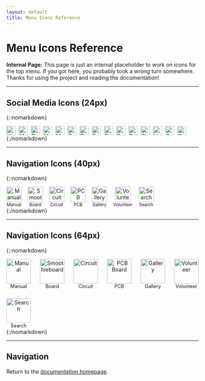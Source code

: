 ```yaml
---
layout: default
title: Menu Icons Reference
---
```


# Menu Icons Reference

<sl-alert variant="warning" open>
  <sl-icon slot="icon" name="exclamation-triangle"></sl-icon>
  <strong>Internal Page:</strong> This page is just an internal placeholder to work on icons for the top menu. If you got here, you probably took a wrong turn somewhere. Thanks for using the project and reading the documentation!
</sl-alert>

---

## Social Media Icons (24px)

{::nomarkdown}
<div style="display: flex; gap: 0.5rem; flex-wrap: wrap; align-items: center;">
  <a href="/images/hashtag.png"><img src="/images/hashtag.png" alt="Hashtag" style="width: 24px; height: auto;"/></a>
  <a href="/images/mails.png"><img src="/images/mails.png" alt="Mails" style="width: 24px; height: auto;"/></a>
  <a href="/images/rain.png"><img src="/images/rain.png" alt="Rain" style="width: 24px; height: auto;"/></a>
  <a href="/images/mail.png"><img src="/images/mail.png" alt="Mail" style="width: 24px; height: auto;"/></a>
  <a href="/images/mail_1_.png"><img src="/images/mail_1_.png" alt="Mail Alt" style="width: 24px; height: auto;"/></a>
  <a href="/images/google-plus.png"><img src="/images/google-plus.png" alt="Google Plus" style="width: 24px; height: auto;"/></a>
  <a href="/images/twitter.png"><img src="/images/twitter.png" alt="Twitter" style="width: 24px; height: auto;"/></a>
  <a href="/images/facebook.png"><img src="/images/facebook.png" alt="Facebook" style="width: 24px;"/></a>
  <a href="/images/facebook_1_.png"><img src="/images/facebook_1_.png" alt="Facebook Alt" style="width: 24px;"/></a>
  <a href="/images/reddit.png"><img src="/images/reddit.png" alt="Reddit" style="width: 24px;"/></a>
  <a href="/images/reddit_1_.png"><img src="/images/reddit_1_.png" alt="Reddit Alt" style="width: 24px;"/></a>
  <a href="/images/slack.png"><img src="/images/slack.png" alt="Slack" style="width: 24px;"/></a>
  <a href="/images/linkedin.png"><img src="/images/linkedin.png" alt="LinkedIn" style="width: 24px;"/></a>
  <a href="/images/coffee-machine.png"><img src="/images/coffee-machine.png" alt="Coffee Machine" style="width: 24px;"/></a>
  <a href="/images/sprout.png"><img src="/images/sprout.png" alt="Sprout" style="width: 24px;"/></a>
</div>
{:/nomarkdown}

---

## Navigation Icons (40px)

{::nomarkdown}
<div style="display: flex; gap: 1rem; flex-wrap: wrap; align-items: center;">
  <div style="text-align: center;">
    <a href="/images/manual.png"><img src="/images/manual.png" alt="Manual" style="width: 40px;"/></a>
    <div style="font-size: 0.8em;">Manual</div>
  </div>
  <div style="text-align: center;">
    <a href="/images/smoothieboard-fritzing.png"><img src="/images/smoothieboard-fritzing.png" alt="Smoothieboard" style="width: 40px;"/></a>
    <div style="font-size: 0.8em;">Board</div>
  </div>
  <div style="text-align: center;">
    <a href="/images/circuit_1_.png"><img src="/images/circuit_1_.png" alt="Circuit" style="width: 40px;"/></a>
    <div style="font-size: 0.8em;">Circuit</div>
  </div>
  <div style="text-align: center;">
    <a href="/images/pcb-board.png"><img src="/images/pcb-board.png" alt="PCB Board" style="width: 40px;"/></a>
    <div style="font-size: 0.8em;">PCB</div>
  </div>
  <div style="text-align: center;">
    <a href="/images/gallery.png"><img src="/images/gallery.png" alt="Gallery" style="width: 40px;"/></a>
    <div style="font-size: 0.8em;">Gallery</div>
  </div>
  <div style="text-align: center;">
    <a href="/images/volunteer.png"><img src="/images/volunteer.png" alt="Volunteer" style="width: 40px;"/></a>
    <div style="font-size: 0.8em;">Volunteer</div>
  </div>
  <div style="text-align: center;">
    <a href="/images/search.png"><img src="/images/search.png" alt="Search" style="width: 40px;"/></a>
    <div style="font-size: 0.8em;">Search</div>
  </div>
</div>
{:/nomarkdown}

---

## Navigation Icons (64px)

{::nomarkdown}
<div style="display: flex; gap: 1.5rem; flex-wrap: wrap; align-items: center;">
  <div style="text-align: center;">
    <a href="/images/manual.png"><img src="/images/manual.png" alt="Manual" style="width: 64px;"/></a>
    <div style="font-size: 0.9em;">Manual</div>
  </div>
  <div style="text-align: center;">
    <a href="/images/smoothieboard-fritzing.png"><img src="/images/smoothieboard-fritzing.png" alt="Smoothieboard" style="width: 64px;"/></a>
    <div style="font-size: 0.9em;">Board</div>
  </div>
  <div style="text-align: center;">
    <a href="/images/circuit_1_.png"><img src="/images/circuit_1_.png" alt="Circuit" style="width: 64px;"/></a>
    <div style="font-size: 0.9em;">Circuit</div>
  </div>
  <div style="text-align: center;">
    <a href="/images/pcb-board.png"><img src="/images/pcb-board.png" alt="PCB Board" style="width: 64px;"/></a>
    <div style="font-size: 0.9em;">PCB</div>
  </div>
  <div style="text-align: center;">
    <a href="/images/gallery.png"><img src="/images/gallery.png" alt="Gallery" style="width: 64px;"/></a>
    <div style="font-size: 0.9em;">Gallery</div>
  </div>
  <div style="text-align: center;">
    <a href="/images/volunteer.png"><img src="/images/volunteer.png" alt="Volunteer" style="width: 64px;"/></a>
    <div style="font-size: 0.9em;">Volunteer</div>
  </div>
  <div style="text-align: center;">
    <a href="/images/search.png"><img src="/images/search.png" alt="Search" style="width: 64px;"/></a>
    <div style="font-size: 0.9em;">Search</div>
  </div>
</div>
{:/nomarkdown}

---

## Navigation

Return to the [documentation homepage](index).
